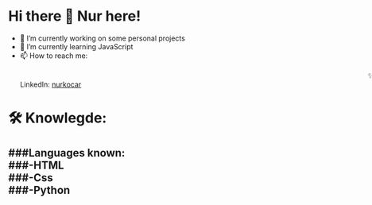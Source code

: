 # Hi there 👋 Nur here!
- 🔭 I’m currently working on some personal projects
- 🌱 I’m currently learning JavaScript
- 📫 How to reach me: <br><br>
<span style="margin-left:50em;" >✨ LinkedIn:</span> <a href='https://www.linkedin.com/in/nur-kocar/'>nurkocar</a>


# 🛠 Knowlegde:<br>
###Languages known:<br>
  ###-HTML<br>
  ###-Css<br>
  ###-Python<br>
  -

<!--
**nurkocar/nurkocar** is a ✨ _special_ ✨ repository because its `README.md` (this file) appears on your GitHub profile.

Here are some ideas to get you started:

- 🔭 I’m currently working on some personal projects
- 🌱 I’m currently learning JavaScript
- 👯 I’m looking to collaborate on ...
- 🤔 I’m looking for help with ...
- 💬 Ask me about ...
- 📫 How to reach me: ...
- 😄 Pronouns: ...
- ⚡ Fun fact: ...
-->
